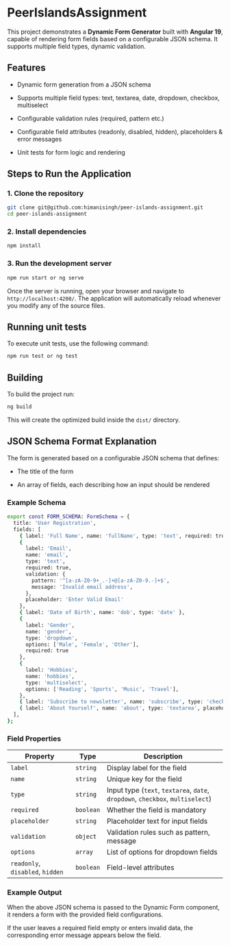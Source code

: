 # PeerIslandsAssignment

This project demonstrates a **Dynamic Form Generator** built with **Angular 19**, capable of rendering form fields based on a configurable JSON schema.
It supports multiple field types, dynamic validation.

## Features

* Dynamic form generation from a JSON schema

* Supports multiple field types: text, textarea, date, dropdown, checkbox, multiselect

* Configurable validation rules (required, pattern etc.)

* Configurable field attributes (readonly, disabled, hidden), placeholders & error messages

* Unit tests for form logic and rendering

## Steps to Run the Application

### 1. Clone the repository

```bash
git clone git@github.com:himanisingh/peer-islands-assignment.git
cd peer-islands-assignment
```

### 2. Install dependencies

```bash
npm install
```

### 3. Run the development server

```bash
npm run start or ng serve
```

Once the server is running, open your browser and navigate to `http://localhost:4200/`. The application will automatically reload whenever you modify any of the source files.

## Running unit tests

To execute unit tests, use the following command:

```bash
npm run test or ng test
```

## Building

To build the project run:

```bash
ng build
```

This will create the optimized build inside the `dist/` directory.

## JSON Schema Format Explanation

The form is generated based on a configurable JSON schema that defines:

* The title of the form

* An array of fields, each describing how an input should be rendered

### Example Schema

```bash
export const FORM_SCHEMA: FormSchema = {
  title: 'User Registration',
  fields: [
    { label: 'Full Name', name: 'fullName', type: 'text', required: true, placeholder: 'Enter Full Name'},
    {
      label: 'Email',
      name: 'email',
      type: 'text',
      required: true,
      validation: {
        pattern: '^[a-zA-Z0-9+_.-]+@[a-zA-Z0-9.-]+$',
        message: 'Invalid email address',
      },
      placeholder: 'Enter Valid Email'
    },
    { label: 'Date of Birth', name: 'dob', type: 'date' },
    {
      label: 'Gender',
      name: 'gender',
      type: 'dropdown',
      options: ['Male', 'Female', 'Other'],
      required: true
    },
    {
      label: 'Hobbies',
      name: 'hobbies',
      type: 'multiselect',
      options: ['Reading', 'Sports', 'Music', 'Travel'],
    },
    { label: 'Subscribe to newsletter', name: 'subscribe', type: 'checkbox' },
    { label: 'About Yourself', name: 'about', type: 'textarea', placeholder: 'Tell us about yourself...' },
  ],
};
```

### Field Properties

| Property   | Type | Description |
|----------- |------|-------------|
| `label`    | `string` | Display label for the field |
| `name`     | `string` | Unique key for the field |
| `type`     | `string` | Input type (`text`, `textarea`, `date`, `dropdown`, `checkbox`, `multiselect`) |
| `required` | `boolean` | Whether the field is mandatory |
| `placeholder` | `string` | Placeholder text for input fields |
| `validation` | `object` | Validation rules such as pattern, message |
| `options` | `array` | List of options for dropdown fields |
| `readonly`, `disabled`, `hidden` | `boolean` | Field-level attributes |

### Example Output

When the above JSON schema is passed to the Dynamic Form component, it renders a form with the provided field configurations.

If the user leaves a required field empty or enters invalid data, the corresponding error message appears below the field.